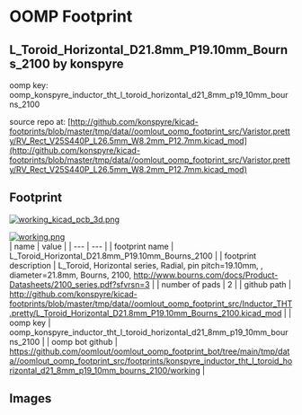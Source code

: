 # OOMP Footprint  
## L_Toroid_Horizontal_D21.8mm_P19.10mm_Bourns_2100  by konspyre  
  
oomp key: oomp_konspyre_inductor_tht_l_toroid_horizontal_d21_8mm_p19_10mm_bourns_2100  
  
source repo at: [http://github.com/konspyre/kicad-footprints/blob/master/tmp/data//oomlout_oomp_footprint_src/Varistor.pretty/RV_Rect_V25S440P_L26.5mm_W8.2mm_P12.7mm.kicad_mod](http://github.com/konspyre/kicad-footprints/blob/master/tmp/data//oomlout_oomp_footprint_src/Varistor.pretty/RV_Rect_V25S440P_L26.5mm_W8.2mm_P12.7mm.kicad_mod)  
## Footprint  
  
[![working_kicad_pcb_3d.png](working_kicad_pcb_3d_600.png)](working_kicad_pcb_3d.png)  
  
[![working.png](working_600.png)](working.png)  
| name | value | 
| --- | --- | 
| footprint name | L_Toroid_Horizontal_D21.8mm_P19.10mm_Bourns_2100 | 
| footprint description | L_Toroid, Horizontal series, Radial, pin pitch=19.10mm, , diameter=21.8mm, Bourns, 2100, http://www.bourns.com/docs/Product-Datasheets/2100_series.pdf?sfvrsn=3 | 
| number of pads | 2 | 
| github path | http://github.com/konspyre/kicad-footprints/blob/master/tmp/data//oomlout_oomp_footprint_src/Inductor_THT.pretty/L_Toroid_Horizontal_D21.8mm_P19.10mm_Bourns_2100.kicad_mod | 
| oomp key | oomp_konspyre_inductor_tht_l_toroid_horizontal_d21_8mm_p19_10mm_bourns_2100 | 
| oomp bot github | https://github.com/oomlout/oomlout_oomp_footprint_bot/tree/main/tmp/data//oomlout_oomp_footprint_src/footprints/konspyre_inductor_tht_l_toroid_horizontal_d21_8mm_p19_10mm_bourns_2100/working | 
## Images  
